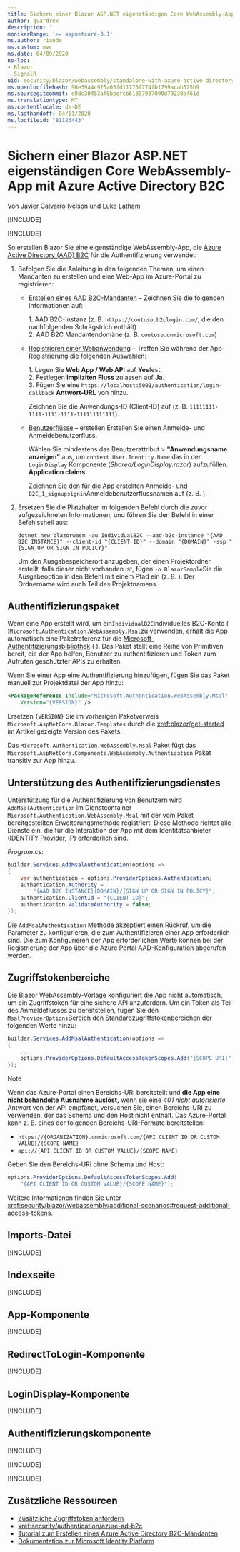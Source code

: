 ```yaml
---
title: Sichern einer Blazor ASP.NET eigenständigen Core WebAssembly-App mit Azure Active Directory B2C
author: guardrex
description: ''
monikerRange: '>= aspnetcore-3.1'
ms.author: riande
ms.custom: mvc
ms.date: 04/09/2020
no-loc:
- Blazor
- SignalR
uid: security/blazor/webassembly/standalone-with-azure-active-directory-b2c
ms.openlocfilehash: 96e39a4c975a65fd11776f774fb1799acab525b9
ms.sourcegitcommit: e8dc30453af8bbefcb61857987090d79230a461d
ms.translationtype: MT
ms.contentlocale: de-DE
ms.lasthandoff: 04/11/2020
ms.locfileid: "81123443"
---
```

# <a name="secure-an-aspnet-core-opno-locblazor-webassembly-standalone-app-with-azure-active-directory-b2c"></a>Sichern einer Blazor ASP.NET eigenständigen Core WebAssembly-App mit Azure Active Directory B2C

Von [Javier Calvarro Nelson](https://github.com/javiercn) und Luke [Latham](https://github.com/guardrex)

[!INCLUDE[](~/includes/blazorwasm-preview-notice.md)]

[!INCLUDE[](~/includes/blazorwasm-3.2-template-article-notice.md)]

So erstellen Blazor Sie eine eigenständige WebAssembly-App, die [Azure Active Directory (AAD) B2C](/azure/active-directory-b2c/overview) für die Authentifizierung verwendet:

1. Befolgen Sie die Anleitung in den folgenden Themen, um einen Mandanten zu erstellen und eine Web-App im Azure-Portal zu registrieren:

   * [Erstellen eines AAD B2C-Mandanten](/azure/active-directory-b2c/tutorial-create-tenant) &ndash; Zeichnen Sie die folgenden Informationen auf:

     1\. AAD B2C-Instanz (z. B. `https://contoso.b2clogin.com/`, die den nachfolgenden Schrägstrich enthält)<br>
     2\. AAD B2C Mandantendomäne (z. B. `contoso.onmicrosoft.com`)

   * [Registrieren einer Webanwendung](/azure/active-directory-b2c/tutorial-register-applications) &ndash; Treffen Sie während der App-Registrierung die folgenden Auswahlen:

     1\. Legen Sie **Web App / Web API** auf **Yes**fest.<br>
     2\. Festlegen **impliziten Fluss** zulassen auf **Ja**.<br>
     3\. Fügen Sie eine `https://localhost:5001/authentication/login-callback` **Antwort-URL** von hinzu.

     Zeichnen Sie die Anwendungs-ID (Client-ID) auf (z. B. `11111111-1111-1111-1111-111111111111`).

   * [Benutzerflüsse](/azure/active-directory-b2c/tutorial-create-user-flows) &ndash; erstellen Erstellen Sie einen Anmelde- und Anmeldebenutzerfluss.

     Wählen Sie mindestens das Benutzerattribut > **"Anwendungsname anzeigen"** aus, um `context.User.Identity.Name` das in der `LoginDisplay` Komponente (*Shared/LoginDisplay.razor*) aufzufüllen. **Application claims**

     Zeichnen Sie den für die App erstellten Anmelde- und `B2C_1_signupsignin`Anmeldebenutzerflussnamen auf (z. B. ).

1. Ersetzen Sie die Platzhalter im folgenden Befehl durch die zuvor aufgezeichneten Informationen, und führen Sie den Befehl in einer Befehlsshell aus:

   ```dotnetcli
   dotnet new blazorwasm -au IndividualB2C --aad-b2c-instance "{AAD B2C INSTANCE}" --client-id "{CLIENT ID}" --domain "{DOMAIN}" -ssp "{SIGN UP OR SIGN IN POLICY}"
   ```

   Um den Ausgabespeicherort anzugeben, der einen Projektordner erstellt, falls dieser nicht vorhanden ist, fügen `-o BlazorSample`Sie die Ausgabeoption in den Befehl mit einem Pfad ein (z. B. ). Der Ordnername wird auch Teil des Projektnamens.

## <a name="authentication-package"></a>Authentifizierungspaket

Wenn eine App erstellt wird, um ein`IndividualB2C`individuelles B2C-Konto ( )`Microsoft.Authentication.WebAssembly.Msal`zu verwenden, erhält die App automatisch eine Paketreferenz für die [Microsoft-Authentifizierungsbibliothek](/azure/active-directory/develop/msal-overview) ( ). Das Paket stellt eine Reihe von Primitiven bereit, die der App helfen, Benutzer zu authentifizieren und Token zum Aufrufen geschützter APIs zu erhalten.

Wenn Sie einer App eine Authentifizierung hinzufügen, fügen Sie das Paket manuell zur Projektdatei der App hinzu:

```xml
<PackageReference Include="Microsoft.Authentication.WebAssembly.Msal" 
    Version="{VERSION}" />
```

Ersetzen `{VERSION}` Sie im vorherigen Paketverweis `Microsoft.AspNetCore.Blazor.Templates` durch die <xref:blazor/get-started> im Artikel gezeigte Version des Pakets.

Das `Microsoft.Authentication.WebAssembly.Msal` Paket fügt das `Microsoft.AspNetCore.Components.WebAssembly.Authentication` Paket transitiv zur App hinzu.

## <a name="authentication-service-support"></a>Unterstützung des Authentifizierungsdienstes

Unterstützung für die Authentifizierung von Benutzern wird `AddMsalAuthentication` im Dienstcontainer `Microsoft.Authentication.WebAssembly.Msal` mit der vom Paket bereitgestellten Erweiterungsmethode registriert. Diese Methode richtet alle Dienste ein, die für die Interaktion der App mit dem Identitätsanbieter (IDENTITY Provider, IP) erforderlich sind.

*Program.cs*:

```csharp
builder.Services.AddMsalAuthentication(options =>
{
    var authentication = options.ProviderOptions.Authentication;
    authentication.Authority = 
        "{AAD B2C INSTANCE}{DOMAIN}/{SIGN UP OR SIGN IN POLICY}";
    authentication.ClientId = "{CLIENT ID}";
    authentication.ValidateAuthority = false;
});
```

Die `AddMsalAuthentication` Methode akzeptiert einen Rückruf, um die Parameter zu konfigurieren, die zum Authentifizieren einer App erforderlich sind. Die zum Konfigurieren der App erforderlichen Werte können bei der Registrierung der App über die Azure Portal AAD-Konfiguration abgerufen werden.

## <a name="access-token-scopes"></a>Zugriffstokenbereiche

Die Blazor WebAssembly-Vorlage konfiguriert die App nicht automatisch, um ein Zugriffstoken für eine sichere API anzufordern. Um ein Token als Teil des Anmeldeflusses zu bereitstellen, fügen Sie den `MsalProviderOptions`Bereich den Standardzugriffstokenbereichen der folgenden Werte hinzu:

```csharp
builder.Services.AddMsalAuthentication(options =>
{
    ...
    options.ProviderOptions.DefaultAccessTokenScopes.Add("{SCOPE URI}");
});
```

> [!NOTE]
> Wenn das Azure-Portal einen Bereichs-URI bereitstellt und **die App eine nicht behandelte Ausnahme auslöst,** wenn sie eine *401 nicht autorisierte* Antwort von der API empfängt, versuchen Sie, einen Bereichs-URI zu verwenden, der das Schema und den Host nicht enthält. Das Azure-Portal kann z. B. eines der folgenden Bereichs-URI-Formate bereitstellen:
>
> * `https://{ORGANIZATION}.onmicrosoft.com/{API CLIENT ID OR CUSTOM VALUE}/{SCOPE NAME}`
> * `api://{API CLIENT ID OR CUSTOM VALUE}/{SCOPE NAME}`
>
> Geben Sie den Bereichs-URI ohne Schema und Host:
>
> ```csharp
> options.ProviderOptions.DefaultAccessTokenScopes.Add(
>     "{API CLIENT ID OR CUSTOM VALUE}/{SCOPE NAME}");
> ```

Weitere Informationen finden Sie unter <xref:security/blazor/webassembly/additional-scenarios#request-additional-access-tokens>.

## <a name="imports-file"></a>Imports-Datei

[!INCLUDE[](~/includes/blazor-security/imports-file-standalone.md)]

## <a name="index-page"></a>Indexseite

[!INCLUDE[](~/includes/blazor-security/index-page-msal.md)]

## <a name="app-component"></a>App-Komponente

[!INCLUDE[](~/includes/blazor-security/app-component.md)]

## <a name="redirecttologin-component"></a>RedirectToLogin-Komponente

[!INCLUDE[](~/includes/blazor-security/redirecttologin-component.md)]

## <a name="logindisplay-component"></a>LoginDisplay-Komponente

[!INCLUDE[](~/includes/blazor-security/logindisplay-component.md)]

## <a name="authentication-component"></a>Authentifizierungskomponente

[!INCLUDE[](~/includes/blazor-security/authentication-component.md)]

[!INCLUDE[](~/includes/blazor-security/wasm-aad-b2c-userflows.md)]

[!INCLUDE[](~/includes/blazor-security/troubleshoot.md)]

## <a name="additional-resources"></a>Zusätzliche Ressourcen

* [Zusätzliche Zugriffstoken anfordern](xref:security/blazor/webassembly/additional-scenarios#request-additional-access-tokens)
* <xref:security/authentication/azure-ad-b2c>
* [Tutorial zum Erstellen eines Azure Active Directory B2C-Mandanten](/azure/active-directory-b2c/tutorial-create-tenant)
* [Dokumentation zur Microsoft Identity Platform](/azure/active-directory/develop/)
